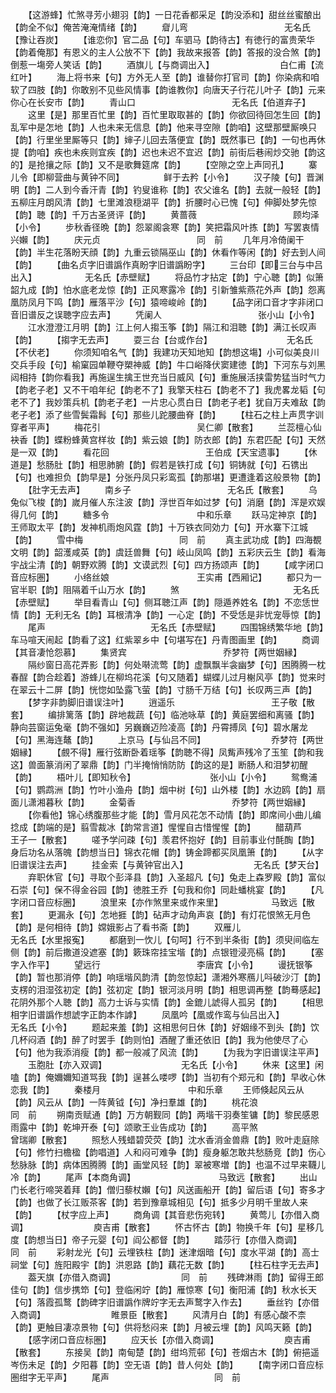 <!-- { "loadSidebar": true } -->
　　【这游蜂】忙煞寻芳小翅羽【韵】一日花香都采足【韵没添和】甜丝丝蜜酿出【韵全不似】俺苦淹淹情绪【韵】
　　睂儿弯　　　　　　　　　　　无名氏【豫让吞炭】
　　【谁恋你】官二品【句】车驷马【韵待古】有徳行的富贵荣华【韵着俺那】有恩义的主人公放不下【韵】我故来报答【韵】答报的没合煞【韵】倒惹一塲旁人笑话【韵】
　　酒旗儿【与商调出入】　　　　　　　　白仁甫【流红叶】
　　海上将书来【句】方外无人至【韵】谁替你打官司【韵】你染病和咱软了四肢【韵】你敢别不见些风情事【韵谁教你】向唐天子行花儿叶子【韵】元来你心在长安市【韵】
　　青山口　　　　　　　　　　　无名氏【伯道弃子】
　　这里【是】那里百忙里【韵】百忙里取取甚的【韵】你欲回待回怎生回【韵】乱军中是怎地【韵】人也未来无信息【韵】他来寻空隙【韵咱】这壁那壁厮唤只【韵】行里坐里厮等只【韵】婶子儿回去落便宜【韵】既然事已【韵】一句也再休提【韵咱】疾也未疾则宜疾【韵】迟也未迟不宜迟【韵】前街后巷闹炒交驰【韵这的】是抢攘之际【韵】又不是歌舞筵席【韵】
　　【空隙之空上声同孔】
　　寨儿令【即柳营曲与黄钟不同】　　　　　鲜于去矜【小令】
　　汉子陵【句】晋渊明【韵】二人到今香汗青【韵】钓叟谁称【韵】农父谁名【韵】去就一般轻【韵】五柳庄月朗风清【韵】七里滩浪穏湖平【韵】折腰时心已愧【句】伸脚处梦先惊【韵】聴【韵】千万古圣贤评【韵】
　　黄蔷薇　　　　　　　　　　　顾均泽【小令】
　　步秋香径晩【韵】怨翠阁衾寒【韵】笑把霜风叶拣【韵】写罢衷情兴嬾【韵】
　　庆元贞　　　　　　　　　　　同　前
　　几年月冷倚阑干【韵】半生花落盼天顔【韵】九重云锁隔巫山【韵】休看作等闲【韵】好去到人间【韵】
　　【曲名贞字旧谱譌作真盼字旧谱譌盼字】
　　三台印【即三台与中吕出入】　　　　　　无名氏【赤壁赋】
　　将品竹才拈定【韵】宁心聴【韵】似箫韶九成【韵】怕水底老龙惊【韵】正风寒露冷【韵】引新雏紫燕花外声【韵】怨离凰防凤月下鸣【韵】雁落平沙【句】猿啼峻岭【韵】
　　【品字闭口音才字非闭口音旧谱反之误聴字应去声】
　　凭阑人　　　　　　　　　　　张小山【小令】
　　江水澄澄江月明【韵】江上何人搊玉筝【韵】隔江和泪聴【韵】满江长叹声【韵】
　　【搊字无去声】
　　耍三台【台或作台】　　　　　　　　　无名氏【不伏老】
　　你须知咱名气【韵】我建功天知地知【韵想这塲】小可似美良川交兵手段【句】榆窠园单鞭夺槊神威【韵】牛口峪降伏窦建徳【韵】下河东与刘黑闼相持【韵你看我】再施逞生擒王世充当日威风【句】重施展活挟雷势猛当时气力【韵老子老】又不干咱年纪【韵老不了】我擎天柱石【韵老不了】我虎畧龙韬【句老不了】我妙策兵机【韵老子老】一片忠心贯白日【韵老子老】犹自万夫难敌【韵老子老】添了些雪鬓霜髥【句】那些儿跎腰曲脊【韵】
　　【柱石之柱上声贯字训穿者平声】
　　梅花引　　　　　　　　　　　吴仁卿【散套】
　　兰蕊檀心仙袂香【韵】蝶粉蜂黄宫样妆【韵】紫云娘【韵】防衣郎【韵】东君匹配【句】天然是一双【韵】
　　看花回　　　　　　　　　　　王伯成【天宝遗事】
　　【休道是】愁肠肚【韵】相思肺腑【韵】假若是铁打成【句】铜铸就【句】石镌出【句】也难担负【韵早是】分张丹凤只彩鸾孤【韵那堪】更遭逢着这般景物【韵】
　　【肚字无去声】
　　南乡子　　　　　　　　　　　无名氏【散套】
　　乌兔似飞梭【韵】嵗月催人东注波【韵】浮世百年如过梦【句】消磨【韵】浑是欢娱得几何【韵】
　　糖多令　　　　　　　　　　中和乐章
　　跃马定神京【韵】王师取太平【韵】发神机雨炮风霆【韵】十万铁衣同効力【句】开水寨下江城【韵】
　　雪中梅　　　　　　　　　　　同　前
　　真主武功成【韵】四海覩文明【韵】韶濩咸英【韵】虞廷兽舞【句】岐山凤鸣【韵】五彩庆云生【韵】看海宇战尘清【韵】朝野欢腾【韵】文谟武烈【句】四方扬颂声【韵】
　　【咸字闭口音应标圏】
　　小络丝娘　　　　　　　　　　王实甫【西厢记】
　　都只为一官半职【韵】阻隔着千山万水【韵】
　　煞　　　　　　　　　　　　　无名氏【赤壁赋】
　　举目看青山【句】侧耳聴江声【韵】隠遁养姓名【韵】不恋恁世情【韵】无利无名【韵】耳根清净【韵】一心定【韵】不受恁是非忧宠辱惊【韵】
　　尾声　　　　　　　　　　　　无名氏【赤壁赋】
　　四围锦绣繁华地【韵】车马喧天闹起【韵看了这】红紫翠乡中【句堪写在】丹青图画里【韵】
　　商调【其音凄怆怨慕】
　　集贤宾　　　　　　　　　　　乔梦符【两世姻縁】
　　隔纱窗日高花弄影【韵】何处啭流莺【韵】虚飘飘半衾幽梦【句】困腾腾一枕春酲【韵合趁着】游蜂儿在柳坞花溪【句又随着】蝴蝶儿过月榭风亭【韵】觉来时在翠云十二屏【韵】恍惚如坠露飞萤【韵】寸肠千万结【句】长叹两三声【韵】
　　【梦字非韵脚旧谱误注叶】
　　逍遥乐　　　　　　　　　　　王子敬【散套】
　　编排篱落【韵】辟地裁蔬【句】临池咏草【韵】黄庭罢细和离骚【韵】静向芸窗运兔毫【韵不强如】另巍巍迈险凌高【韵】丹霄搏凤【句】碧水屠龙【句】黑海连鼇【韵】
　　上京马【与仙吕不同】　　　　　　　　乔梦符【两世姻縁】
　　【覻不得】雁行弦断卧着瑶筝【韵聴不得】凤觜声残冷了玉笙【韵和我这】兽面篆消闲了翠鼎【韵】门半掩悄悄防防【韵这的是】断肠人和泪梦初醒【韵】
　　梧叶儿【即知秋令】　　　　　　　　　张小山【小令】
　　鸳鸯浦【句】鹦鹉洲【韵】竹叶小渔舟【韵】烟中树【句】山外楼【韵】水边鸥【韵】扇面儿潇湘暮秋【韵】
　　金菊香　　　　　　　　　　　乔梦符【两世姻縁】
　　【你看他】锦心绣腹那些才能【韵】雪月风花怎不动情【韵】即席间小曲儿编捻成【韵端的是】翦雪裁冰【韵常言道】惺惺自古惜惺惺【韵】
　　醋葫芦　　　　　　　　　　　王子一【散套】
　　嗟予学问疎【句】羡君怀抱好【韵】目前事业付酕醄【韵】身后功名从落魄【韵想当日】锦衣花帽【韵】铸金蹄都买凤凰箫【韵】
　　【从字旧谱误注去声】
　　挂金索【与黄钟官出入】　　　　　　　　无名氏【梦天台】
　　弃职休官【句】寻取个彭泽县【韵】入圣超凡【句】兔走上森罗殿【韵】富似石崇【句】保不得金谷园【韵】徳胜王乔【句我和你】同赴蟠桃宴【韵】
　　【凡字闭口音应标圈】
　　浪里来【亦作煞里来或作来里】　　　　　　马致远【散套】
　　更漏永【句】怎地捱【韵】砧声才动角声哀【韵】有灯花恨煞无月色【韵】是何相待【韵】嫦娥影占了看书斋【韵】
　　双雁儿　　　　　　　　　　　无名氏【水里报寃】
　　都磨到一忺儿【句呵】行不到半条街【韵】须臾间临左侧【韵】前后撒道没遮塞【韵】簌珠帘挂宝堦【韵】点银镫浸亮槅【韵】
　　【塞字入作平】
　　望远行　　　　　　　　　　　李唐宾【小令】
　　谩抚银筝【韵】暂也那消停【韵】响瑶堦风韵清【韵忽惊起】潇湘外寒鴈儿呌破沙汀【韵】支楞的泪湿弦初定【韵】弦初定【韵】银河淡月明【韵】相思调再整【韵蓦感起】花阴外那个人聴【韵】高力士诉与实情【韵】金鎞儿諕得人孤另【韵】
　　【相思相字旧谱譌作想諕字正韵本作謼】
　　凤凰吟【凰或作鸾与仙吕出入】　　　　　　无名氏【小令】
　　题起来羞【韵】这相思何日休【韵】好姻缘不到头【韵】饮几杯闷酒【韵】醉了时罢手【韵则怕】酒醒了重还依旧【韵】我为他使尽了心【句】他为我添消瘦【韵】都一般减了风流【韵】
　　【为我为字旧谱误注平声】
　　玉胞肚【亦入双调】　　　　　　　　　无名氏【小令】
　　休来【这里】闲嗑【韵】俺嬭嬭知道骂我【韵】逞甚么喽啰【韵】当初有个郑元和【韵】早收心休恋我【韵】
　　秦楼月　　　　　　　　　　中和乐章
　　王师倏起风云从【韵】风云从【韵】一阵黄钺【句】净扫羣雄【韵】
　　桃花浪　　　　　　　　　　　同　前
　　朔南贡赋通【韵】万方朝觐同【韵】两堦干羽奏笙镛【韵】黎民感恩雨露中【韵】乾坤开泰【句】颂歌王业告成功【韵】
　　高平煞　　　　　　　　　　　曾瑞卿【散套】
　　照愁人残蜡碧荧荧【韵】沈水香消金兽鼎【韵】败叶走庭除【句】修竹扫檐楹【韵唱道】人和闷可难争【韵】瘦身躯怎敢共愁肠竞【韵】伤心愁脉脉【韵】病体困腾腾【韵】画堂风轻【韵】翠被寒増【韵】也温不过早来韈儿冷【韵】
　　尾声【本商角调】　　　　　　　　　　马致远【散套】
　　出山门长老行啼哭着拜【韵】僧归藜杖嬾【句】风送画船开【韵】留后语【句】寄多才【韵】也做了长江贩茶客【韵】若到豫章城相见【句】抵多少月明千里故人来【韵】
　　【杖字应上声】
　　商角调【其音悲伤宛转】
　　黄莺儿【亦借入商调】　　　　　　　　庾吉甫【散套】
　　怀古怀古【韵】物换千年【句】星移几度【韵想当日】帝子元婴【句】阎公都督【韵】
　　踏莎行【亦借入商调】　　　　　　　　同　前
　　彩射龙光【句】云埋铁柱【韵】迷津烟暗【句】度水平湖【韵】高士祠堂【句】旌阳殿宇【韵】洪恩路【韵】藕花无数【韵】
　　【柱石柱字无去声】
　　葢天旗【亦借入商调】　　　　　　　　同　前
　　残碑淋雨【韵】留得王郎佳句【韵】信步携笻【句】登临闲竚【韵】雁惊寒【句】衡阳浦【韵】秋水长天【句】落霞孤鹜【韵碑字旧谱譌作牌竚字无去声鹜字入作去】
　　垂丝钓【亦借入商调】　　　　　　　　睢景臣【散套】
　　风清月白【韵】有感心酸不柰【韵】更触目凄凉景物【句】供将愁闷来【韵】月被云埋【韵】风鸣天籁【韵】
　　【感字闭口音应标圏】
　　应天长【亦借入商调】　　　　　　　　庾吉甫【散套】
　　东接吴【韵】南甸楚【韵】绀坞荒邨【句】苍烟古木【韵】俯挹遥岑伤未足【韵】夕阳暮【韵】空无语【韵】昔人何处【韵】
　　【南字闭口音应标圏绀字无平声】
　　尾声　　　　　　　　　　　　同　前
